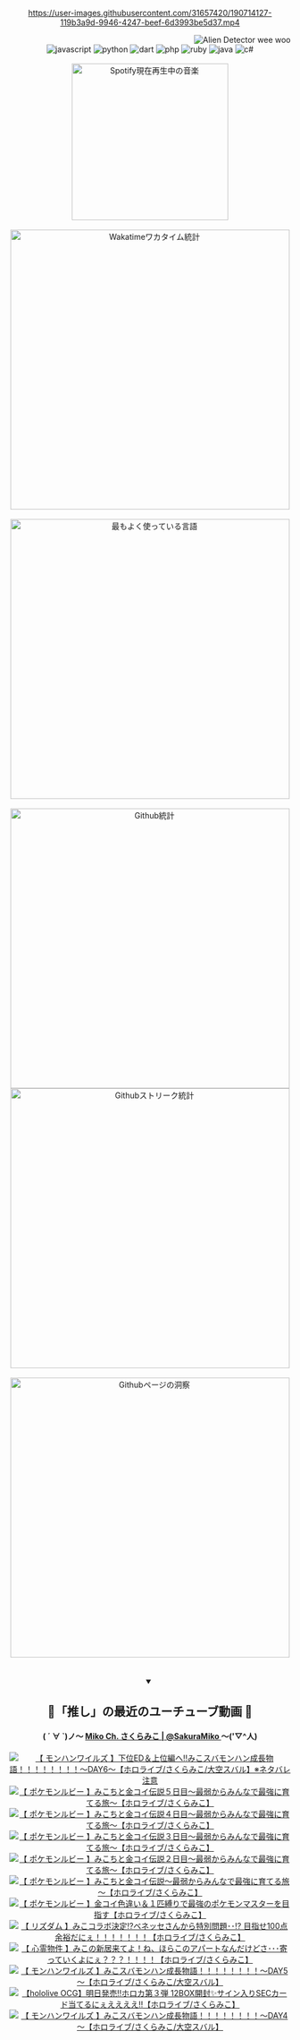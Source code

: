 <!-- START: HERO IMAGE GIF ////////// ////////// ////////// -->
<!-- <img src="@/../assets/img/gaming/ghost-of-tsushima.gif" width="100%"  alt="nellyXinwei's Hero Gif Image"/> -->
<!-- END: HERO IMAGE GIF ////////// ////////// ////////// -->

<div align="center" >  
  
<!-- START:ワンピース 第1015話「ルフィはRED ROCを使う」 -->
<https://user-images.githubusercontent.com/31657420/190714127-119b3a9d-9946-4247-beef-6d3993be5d37.mp4>
<!-- END:ワンピース 第1015話「ルフィはRED ROCを使う」 -->

<!-- START:VISITOR COUNTER -->
<div width="100%" align="right">
<img src="https://komarev.com/ghpvc/?username=nellyXinwei&label=🛸&color=grey&style=for-the-badge&labelcolor=ffffff" alt="Alien Detector wee woo"/>
</div>
<!-- END:VISITOR COUNTER -->

<!-- START: PROGRAMMING LANGUAGES -->
<!-- 色彩 Color Scheme:
#961E3A, #8A0D42, #5A0640, #4F265E, #2B355A, #3E759B, #CC4246,
#BB2649, #AD1052, #700750, #633075, #364270, #4E92C2, #FF5357
Sauce: https://www.webcreatorbox.com/inspiration/pantone-2023
-->

<img src="https://img.shields.io/badge/javascript%20-%23BB2649.svg?&style=for-the-badge&logo=javascript&logoColor=white&labelColor=961E3A" alt="javascript"/>
<img src="https://img.shields.io/badge/python%20-%23AD1052.svg?&style=for-the-badge&logo=python&logoColor=white&labelColor=8A0D42" alt="python" />
<img src="https://img.shields.io/badge/dart%20-%23700750.svg?&style=for-the-badge&logo=dart&logoColor=white&labelColor=5A0640" alt="dart"/>
<img src="https://img.shields.io/badge/php%20-%23633075.svg?&style=for-the-badge&logo=php&logoColor=white&labelColor=4F265E" alt="php"/>
<img src="https://img.shields.io/badge/ruby%20-%23364270.svg?&style=for-the-badge&logo=ruby&logoColor=white&labelColor=2B355A" alt="ruby"/>
<img src="https://img.shields.io/badge/java%20-%234E92C2.svg?&style=for-the-badge&logo=openjdk&logoColor=white&labelColor=3E759B" alt="java"/>
<img src="https://img.shields.io/badge/c%23-%23FF5357.svg?style=for-the-badge&logo=c-sharp&logoColor=white&labelColor=CC4246" alt="c#"/>  
<!-- END: PROGRAMMING LANGUAGES -->

<br>
<br>

<!-- START: MUSIC STATUS -->
  <!-- <a href="https://newojima-gsrs-20220114.vercel.app/api/now-playing?open">
    <img src="https://newojima-gsrs-20220114.vercel.app/api/now-playing" alt="Spotify現在再生中の音楽">
  </a> -->
  <img src="https://newojima-grss-20230114.vercel.app/api/spotify?border_color=transparent" alt="Spotify現在再生中の音楽" width="280px">
<!-- END: MUSIC STATUS -->

<br>
<br>

<!-- START: GITHUB STATUS -->
<!-- 色彩 Color Scheme:  #BB2649, #AD1052, #700750, #633075 -->
<img align="center" src="https://newojima-grs-20230109.vercel.app/api/wakatime?username=njtalba5127&layout=compact&langs_count=10&locale=ja&hide_title=false&title_color=fff&hide_border=true&text_color=fff&bg_color=BB2649,BB2649,633075,633075&hide=other,css,html,bash,xml,git%20config,makefile,properties,yaml,markdown,text,json,jsx" alt="Wakatimeワカタイム統計" width="500px"/>

<br>
<br>

<!-- 色彩 Color Scheme:  #633075, #364270, #4E92C2 -->
  <img align="center" src="https://newojima-grs-20230109.vercel.app/api/top-langs?username=njtalba5127&layout=compact&text_color=fff&icon_color=fff&hide_border=true&&locale=ja&hide_title=false&title_color=fff&include_all_commits=true&card_width=445&langs_count=11&hide=c%23,powershell,shaderlab,hlsl,makefile,jupyter%20notebook,python,html,css,shell,batchfile,less,liquid,hack,scss&bg_color=4F265E,633075,4E92C2" alt="最もよく使っている言語" width="500px"/>

<br>
<br>

<!-- 色彩 Color Scheme:  #4E92C2, #FF5357 -->
  <img align="center" src="https://newojima-grs-20230109.vercel.app/api?username=njtalba5127&rank_icon=github&show_icons=true&&locale=ja&title_color=fff&text_color=fff&icon_color=fff&hide_border=true&hide_title=false&count_private=true&include_all_commits=true&card_width=495&disable_animations=true&bg_color=4E92C2,4E92C2,FF5357" alt="Github統計" width="500px"/>

<br>

<img align="center" src="https://streak-stats.demolab.com?user=njtalba5127&theme=dark&hide_border=true&locale=ja&ring=BB2649&stroke=222222&background=151515&sideLabels=BB2649&currStreakLabel=ffffff&border=BB2649&fire=FF5357&currStreakNum=ffffff&sideNums=FF5357&dates=ffffff" alt="Githubストリーク統計" width="500px"/>

<br>
<br>

  <img align="center" width="500px" src="@/../assets/img/page-insights.svg" alt="Githubページの洞察"/>
  
</div>
<!-- END: GITHUB STATUS -->

<br>
<br>

<div align="center">
<details open>
  <summary>

  </summary>

  <h2 align="center">🌸「推し」の最近のユーチューブ動画 🌸</h2>
  <h4>
  ( ´ ∀ `)ノ～ 
  <a href="https://www.youtube.com/@SakuraMiko">Miko Ch. さくらみこ | @SakuraMiko
  </a>
   ～('▽^人)
  </h4>

  <!-- BEGIN YOUTUBE-CARDS -->
<a href="https://www.youtube.com/watch?v=u8LMdfF2vJo"><img src="https://ytcards.demolab.com/?id=u8LMdfF2vJo&title=%E3%80%90+%E3%83%A2%E3%83%B3%E3%83%8F%E3%83%B3%E3%83%AF%E3%82%A4%E3%83%AB%E3%82%BA+%E3%80%91%E4%B8%8B%E4%BD%8DED%EF%BC%86%E4%B8%8A%E4%BD%8D%E7%B7%A8%E3%81%B8%E2%80%BC%E3%81%BF%E3%81%93%E3%82%B9%E3%83%90%E3%83%A2%E3%83%B3%E3%83%8F%E3%83%B3%E6%88%90%E9%95%B7%E7%89%A9%E8%AA%9E%EF%BC%81%EF%BC%81%EF%BC%81%EF%BC%81%EF%BC%81%EF%BC%81%EF%BC%81%EF%BC%81%EF%BD%9EDAY6%EF%BD%9E%E3%80%90%E3%83%9B%E3%83%AD%E3%83%A9%E3%82%A4%E3%83%96%2F%E3%81%95%E3%81%8F%E3%82%89%E3%81%BF%E3%81%93%2F%E5%A4%A7%E7%A9%BA%E3%82%B9%E3%83%90%E3%83%AB%E3%80%91%E2%80%BB%E3%83%8D%E3%82%BF%E3%83%90%E3%83%AC%E6%B3%A8%E6%84%8F&lang=ja&timestamp=1743324455&background_color=%230d1117&title_color=%23ffffff&stats_color=%23dedede&max_title_lines=1&width=187&border_radius=5&duration=0" alt="【 モンハンワイルズ 】下位ED＆上位編へ‼みこスバモンハン成長物語！！！！！！！！～DAY6～【ホロライブ/さくらみこ/大空スバル】※ネタバレ注意" title="【 モンハンワイルズ 】下位ED＆上位編へ‼みこスバモンハン成長物語！！！！！！！！～DAY6～【ホロライブ/さくらみこ/大空スバル】※ネタバレ注意"></a>
<a href="https://www.youtube.com/watch?v=cJxRH0rvHgc"><img src="https://ytcards.demolab.com/?id=cJxRH0rvHgc&title=%E3%80%90+%E3%83%9D%E3%82%B1%E3%83%A2%E3%83%B3%E3%83%AB%E3%83%93%E3%83%BC+%E3%80%91%E3%81%BF%E3%81%93%E3%81%A1%E3%81%A8%E9%87%91%E3%82%B3%E3%82%A4%E4%BC%9D%E8%AA%AC%EF%BC%95%E6%97%A5%E7%9B%AE%EF%BD%9E%E6%9C%80%E5%BC%B1%E3%81%8B%E3%82%89%E3%81%BF%E3%82%93%E3%81%AA%E3%81%A7%E6%9C%80%E5%BC%B7%E3%81%AB%E8%82%B2%E3%81%A6%E3%82%8B%E6%97%85%EF%BD%9E%E3%80%90%E3%83%9B%E3%83%AD%E3%83%A9%E3%82%A4%E3%83%96%2F%E3%81%95%E3%81%8F%E3%82%89%E3%81%BF%E3%81%93%E3%80%91&lang=ja&timestamp=1743336296&background_color=%230d1117&title_color=%23ffffff&stats_color=%23dedede&max_title_lines=1&width=187&border_radius=5&duration=6633" alt="【 ポケモンルビー 】みこちと金コイ伝説５日目～最弱からみんなで最強に育てる旅～【ホロライブ/さくらみこ】" title="【 ポケモンルビー 】みこちと金コイ伝説５日目～最弱からみんなで最強に育てる旅～【ホロライブ/さくらみこ】"></a>
<a href="https://www.youtube.com/watch?v=U7qm1L8Bu2I"><img src="https://ytcards.demolab.com/?id=U7qm1L8Bu2I&title=%E3%80%90+%E3%83%9D%E3%82%B1%E3%83%A2%E3%83%B3%E3%83%AB%E3%83%93%E3%83%BC+%E3%80%91%E3%81%BF%E3%81%93%E3%81%A1%E3%81%A8%E9%87%91%E3%82%B3%E3%82%A4%E4%BC%9D%E8%AA%AC%EF%BC%94%E6%97%A5%E7%9B%AE%EF%BD%9E%E6%9C%80%E5%BC%B1%E3%81%8B%E3%82%89%E3%81%BF%E3%82%93%E3%81%AA%E3%81%A7%E6%9C%80%E5%BC%B7%E3%81%AB%E8%82%B2%E3%81%A6%E3%82%8B%E6%97%85%EF%BD%9E%E3%80%90%E3%83%9B%E3%83%AD%E3%83%A9%E3%82%A4%E3%83%96%2F%E3%81%95%E3%81%8F%E3%82%89%E3%81%BF%E3%81%93%E3%80%91&lang=ja&timestamp=1743274040&background_color=%230d1117&title_color=%23ffffff&stats_color=%23dedede&max_title_lines=1&width=187&border_radius=5&duration=22701" alt="【 ポケモンルビー 】みこちと金コイ伝説４日目～最弱からみんなで最強に育てる旅～【ホロライブ/さくらみこ】" title="【 ポケモンルビー 】みこちと金コイ伝説４日目～最弱からみんなで最強に育てる旅～【ホロライブ/さくらみこ】"></a>
<a href="https://www.youtube.com/watch?v=iISIcvYS67c"><img src="https://ytcards.demolab.com/?id=iISIcvYS67c&title=%E3%80%90+%E3%83%9D%E3%82%B1%E3%83%A2%E3%83%B3%E3%83%AB%E3%83%93%E3%83%BC+%E3%80%91%E3%81%BF%E3%81%93%E3%81%A1%E3%81%A8%E9%87%91%E3%82%B3%E3%82%A4%E4%BC%9D%E8%AA%AC%EF%BC%93%E6%97%A5%E7%9B%AE%EF%BD%9E%E6%9C%80%E5%BC%B1%E3%81%8B%E3%82%89%E3%81%BF%E3%82%93%E3%81%AA%E3%81%A7%E6%9C%80%E5%BC%B7%E3%81%AB%E8%82%B2%E3%81%A6%E3%82%8B%E6%97%85%EF%BD%9E%E3%80%90%E3%83%9B%E3%83%AD%E3%83%A9%E3%82%A4%E3%83%96%2F%E3%81%95%E3%81%8F%E3%82%89%E3%81%BF%E3%81%93%E3%80%91&lang=ja&timestamp=1743180123&background_color=%230d1117&title_color=%23ffffff&stats_color=%23dedede&max_title_lines=1&width=187&border_radius=5&duration=15732" alt="【 ポケモンルビー 】みこちと金コイ伝説３日目～最弱からみんなで最強に育てる旅～【ホロライブ/さくらみこ】" title="【 ポケモンルビー 】みこちと金コイ伝説３日目～最弱からみんなで最強に育てる旅～【ホロライブ/さくらみこ】"></a>
<a href="https://www.youtube.com/watch?v=4quujCCFB20"><img src="https://ytcards.demolab.com/?id=4quujCCFB20&title=%E3%80%90+%E3%83%9D%E3%82%B1%E3%83%A2%E3%83%B3%E3%83%AB%E3%83%93%E3%83%BC+%E3%80%91%E3%81%BF%E3%81%93%E3%81%A1%E3%81%A8%E9%87%91%E3%82%B3%E3%82%A4%E4%BC%9D%E8%AA%AC%EF%BC%92%E6%97%A5%E7%9B%AE%EF%BD%9E%E6%9C%80%E5%BC%B1%E3%81%8B%E3%82%89%E3%81%BF%E3%82%93%E3%81%AA%E3%81%A7%E6%9C%80%E5%BC%B7%E3%81%AB%E8%82%B2%E3%81%A6%E3%82%8B%E6%97%85%EF%BD%9E%E3%80%90%E3%83%9B%E3%83%AD%E3%83%A9%E3%82%A4%E3%83%96%2F%E3%81%95%E3%81%8F%E3%82%89%E3%81%BF%E3%81%93%E3%80%91&lang=ja&timestamp=1743098114&background_color=%230d1117&title_color=%23ffffff&stats_color=%23dedede&max_title_lines=1&width=187&border_radius=5&duration=20189" alt="【 ポケモンルビー 】みこちと金コイ伝説２日目～最弱からみんなで最強に育てる旅～【ホロライブ/さくらみこ】" title="【 ポケモンルビー 】みこちと金コイ伝説２日目～最弱からみんなで最強に育てる旅～【ホロライブ/さくらみこ】"></a>
<a href="https://www.youtube.com/watch?v=2LDhfEcrq5o"><img src="https://ytcards.demolab.com/?id=2LDhfEcrq5o&title=%E3%80%90+%E3%83%9D%E3%82%B1%E3%83%A2%E3%83%B3%E3%83%AB%E3%83%93%E3%83%BC+%E3%80%91%E3%81%BF%E3%81%93%E3%81%A1%E3%81%A8%E9%87%91%E3%82%B3%E3%82%A4%E4%BC%9D%E8%AA%AC%EF%BD%9E%E6%9C%80%E5%BC%B1%E3%81%8B%E3%82%89%E3%81%BF%E3%82%93%E3%81%AA%E3%81%A7%E6%9C%80%E5%BC%B7%E3%81%AB%E8%82%B2%E3%81%A6%E3%82%8B%E6%97%85%EF%BD%9E%E3%80%90%E3%83%9B%E3%83%AD%E3%83%A9%E3%82%A4%E3%83%96%2F%E3%81%95%E3%81%8F%E3%82%89%E3%81%BF%E3%81%93%E3%80%91&lang=ja&timestamp=1743013599&background_color=%230d1117&title_color=%23ffffff&stats_color=%23dedede&max_title_lines=1&width=187&border_radius=5&duration=25369" alt="【 ポケモンルビー 】みこちと金コイ伝説～最弱からみんなで最強に育てる旅～【ホロライブ/さくらみこ】" title="【 ポケモンルビー 】みこちと金コイ伝説～最弱からみんなで最強に育てる旅～【ホロライブ/さくらみこ】"></a>
<a href="https://www.youtube.com/watch?v=N-_ok858mS0"><img src="https://ytcards.demolab.com/?id=N-_ok858mS0&title=%E3%80%90+%E3%83%9D%E3%82%B1%E3%83%A2%E3%83%B3%E3%83%AB%E3%83%93%E3%83%BC+%E3%80%91%E9%87%91%E3%82%B3%E3%82%A4%E8%89%B2%E9%81%95%E3%81%84%EF%BC%86%EF%BC%91%E5%8C%B9%E7%B8%9B%E3%82%8A%E3%81%A7%E6%9C%80%E5%BC%B7%E3%81%AE%E3%83%9D%E3%82%B1%E3%83%A2%E3%83%B3%E3%83%9E%E3%82%B9%E3%82%BF%E3%83%BC%E3%82%92%E7%9B%AE%E6%8C%87%E3%81%99%E3%80%90%E3%83%9B%E3%83%AD%E3%83%A9%E3%82%A4%E3%83%96%2F%E3%81%95%E3%81%8F%E3%82%89%E3%81%BF%E3%81%93%E3%80%91&lang=ja&timestamp=1742908022&background_color=%230d1117&title_color=%23ffffff&stats_color=%23dedede&max_title_lines=1&width=187&border_radius=5&duration=3296" alt="【 ポケモンルビー 】金コイ色違い＆１匹縛りで最強のポケモンマスターを目指す【ホロライブ/さくらみこ】" title="【 ポケモンルビー 】金コイ色違い＆１匹縛りで最強のポケモンマスターを目指す【ホロライブ/さくらみこ】"></a>
<a href="https://www.youtube.com/watch?v=FLdv9Ua9qWk"><img src="https://ytcards.demolab.com/?id=FLdv9Ua9qWk&title=%E3%80%90+%E3%83%AA%E3%82%BA%E3%83%80%E3%83%A0+%E3%80%91%E3%81%BF%E3%81%93%E3%82%B3%E3%83%A9%E3%83%9C%E6%B1%BA%E5%AE%9A%E2%81%89%E3%83%99%E3%83%8D%E3%83%83%E3%82%BB%E3%81%95%E3%82%93%E3%81%8B%E3%82%89%E7%89%B9%E5%88%A5%E5%95%8F%E9%A1%8C%EF%BD%A5%EF%BD%A5%E2%81%89+%E7%9B%AE%E6%8C%87%E3%81%9B100%E7%82%B9%E4%BD%99%E8%A3%95%E3%81%A0%E3%81%AB%E3%81%87%EF%BC%81%EF%BC%81%EF%BC%81%EF%BC%81%EF%BC%81%EF%BC%81%EF%BC%81%E3%80%90%E3%83%9B%E3%83%AD%E3%83%A9%E3%82%A4%E3%83%96%2F%E3%81%95%E3%81%8F%E3%82%89%E3%81%BF%E3%81%93%E3%80%91&lang=ja&timestamp=1742901326&background_color=%230d1117&title_color=%23ffffff&stats_color=%23dedede&max_title_lines=1&width=187&border_radius=5&duration=4053" alt="【 リズダム 】みこコラボ決定⁉ベネッセさんから特別問題･･⁉ 目指せ100点余裕だにぇ！！！！！！！【ホロライブ/さくらみこ】" title="【 リズダム 】みこコラボ決定⁉ベネッセさんから特別問題･･⁉ 目指せ100点余裕だにぇ！！！！！！！【ホロライブ/さくらみこ】"></a>
<a href="https://www.youtube.com/watch?v=WSKrhkgRNOI"><img src="https://ytcards.demolab.com/?id=WSKrhkgRNOI&title=%E3%80%90++%E5%BF%83%E9%9C%8A%E7%89%A9%E4%BB%B6+%E3%80%91%E3%81%BF%E3%81%93%E3%81%AE%E6%96%B0%E5%B1%85%E6%9D%A5%E3%81%A6%E3%82%88%EF%BC%81%E3%81%AD%E3%80%81%E3%81%BB%E3%82%89%E3%81%93%E3%81%AE%E3%82%A2%E3%83%91%E3%83%BC%E3%83%88%E3%81%AA%E3%82%93%E3%81%A0%E3%81%91%E3%81%A9%E3%81%95%EF%BD%A5%EF%BD%A5%EF%BD%A5%E5%AF%84%E3%81%A3%E3%81%A6%E3%81%84%E3%81%8F%E3%82%88%E3%81%AB%E3%81%87%EF%BC%9F%EF%BC%9F%EF%BC%9F%EF%BC%81%EF%BC%81%EF%BC%81%EF%BC%81%E3%80%90%E3%83%9B%E3%83%AD%E3%83%A9%E3%82%A4%E3%83%96%2F%E3%81%95%E3%81%8F%E3%82%89%E3%81%BF%E3%81%93%E3%80%91&lang=ja&timestamp=1742823809&background_color=%230d1117&title_color=%23ffffff&stats_color=%23dedede&max_title_lines=1&width=187&border_radius=5&duration=8746" alt="【  心霊物件 】みこの新居来てよ！ね、ほらこのアパートなんだけどさ･･･寄っていくよにぇ？？？！！！！【ホロライブ/さくらみこ】" title="【  心霊物件 】みこの新居来てよ！ね、ほらこのアパートなんだけどさ･･･寄っていくよにぇ？？？！！！！【ホロライブ/さくらみこ】"></a>
<a href="https://www.youtube.com/watch?v=C2H5_rwrAdI"><img src="https://ytcards.demolab.com/?id=C2H5_rwrAdI&title=%E3%80%90+%E3%83%A2%E3%83%B3%E3%83%8F%E3%83%B3%E3%83%AF%E3%82%A4%E3%83%AB%E3%82%BA+%E3%80%91%E3%81%BF%E3%81%93%E3%82%B9%E3%83%90%E3%83%A2%E3%83%B3%E3%83%8F%E3%83%B3%E6%88%90%E9%95%B7%E7%89%A9%E8%AA%9E%EF%BC%81%EF%BC%81%EF%BC%81%EF%BC%81%EF%BC%81%EF%BC%81%EF%BC%81%EF%BC%81%EF%BD%9EDAY5%EF%BD%9E%E3%80%90%E3%83%9B%E3%83%AD%E3%83%A9%E3%82%A4%E3%83%96%2F%E3%81%95%E3%81%8F%E3%82%89%E3%81%BF%E3%81%93%2F%E5%A4%A7%E7%A9%BA%E3%82%B9%E3%83%90%E3%83%AB%E3%80%91&lang=ja&timestamp=1742745218&background_color=%230d1117&title_color=%23ffffff&stats_color=%23dedede&max_title_lines=1&width=187&border_radius=5&duration=12734" alt="【 モンハンワイルズ 】みこスバモンハン成長物語！！！！！！！！～DAY5～【ホロライブ/さくらみこ/大空スバル】" title="【 モンハンワイルズ 】みこスバモンハン成長物語！！！！！！！！～DAY5～【ホロライブ/さくらみこ/大空スバル】"></a>
<a href="https://www.youtube.com/watch?v=-8ZHJa24LJ4"><img src="https://ytcards.demolab.com/?id=-8ZHJa24LJ4&title=%E3%80%90hololive+OCG%E3%80%91%E6%98%8E%E6%97%A5%E7%99%BA%E5%A3%B2%E2%80%BC%E3%83%9B%E3%83%AD%E3%82%AB%E7%AC%AC%EF%BC%93%E5%BC%BE+12BOX%E9%96%8B%E5%B0%81%E2%9C%A8%E3%82%B5%E3%82%A4%E3%83%B3%E5%85%A5%E3%82%8ASEC%E3%82%AB%E3%83%BC%E3%83%89%E5%BD%93%E3%81%A6%E3%82%8B%E3%81%AB%E3%81%87%E3%81%88%E3%81%88%E3%81%88%E3%81%88%E2%80%BC%E3%80%90%E3%83%9B%E3%83%AD%E3%83%A9%E3%82%A4%E3%83%96%2F%E3%81%95%E3%81%8F%E3%82%89%E3%81%BF%E3%81%93%E3%80%91&lang=ja&timestamp=1742475608&background_color=%230d1117&title_color=%23ffffff&stats_color=%23dedede&max_title_lines=1&width=187&border_radius=5&duration=6617" alt="【hololive OCG】明日発売‼ホロカ第３弾 12BOX開封✨サイン入りSECカード当てるにぇええええ‼【ホロライブ/さくらみこ】" title="【hololive OCG】明日発売‼ホロカ第３弾 12BOX開封✨サイン入りSECカード当てるにぇええええ‼【ホロライブ/さくらみこ】"></a>
<a href="https://www.youtube.com/watch?v=KI4UKg3Kcg4"><img src="https://ytcards.demolab.com/?id=KI4UKg3Kcg4&title=%E3%80%90+%E3%83%A2%E3%83%B3%E3%83%8F%E3%83%B3%E3%83%AF%E3%82%A4%E3%83%AB%E3%82%BA+%E3%80%91%E3%81%BF%E3%81%93%E3%82%B9%E3%83%90%E3%83%A2%E3%83%B3%E3%83%8F%E3%83%B3%E6%88%90%E9%95%B7%E7%89%A9%E8%AA%9E%EF%BC%81%EF%BC%81%EF%BC%81%EF%BC%81%EF%BC%81%EF%BC%81%EF%BC%81%EF%BC%81%EF%BD%9EDAY4%EF%BD%9E%E3%80%90%E3%83%9B%E3%83%AD%E3%83%A9%E3%82%A4%E3%83%96%2F%E3%81%95%E3%81%8F%E3%82%89%E3%81%BF%E3%81%93%2F%E5%A4%A7%E7%A9%BA%E3%82%B9%E3%83%90%E3%83%AB%E3%80%91&lang=ja&timestamp=1742401621&background_color=%230d1117&title_color=%23ffffff&stats_color=%23dedede&max_title_lines=1&width=187&border_radius=5&duration=11134" alt="【 モンハンワイルズ 】みこスバモンハン成長物語！！！！！！！！～DAY4～【ホロライブ/さくらみこ/大空スバル】" title="【 モンハンワイルズ 】みこスバモンハン成長物語！！！！！！！！～DAY4～【ホロライブ/さくらみこ/大空スバル】"></a>
<!-- END YOUTUBE-CARDS -->

</div>
  
</details>
